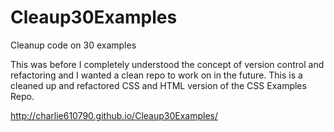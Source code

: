 Cleaup30Examples
================

Cleanup code on 30 examples

This was before I completely understood the concept of version control and refactoring and I wanted a clean repo to work on in the future.  This is a cleaned up and refactored CSS and HTML version of the CSS Examples Repo.

http://charlie610790.github.io/Cleaup30Examples/
